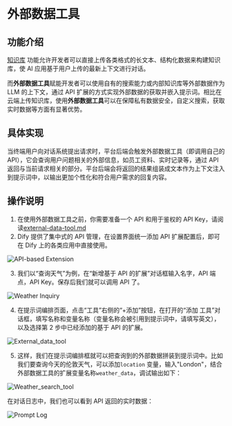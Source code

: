 # 外部数据工具

## 功能介绍

[知识库](/user-guide/knowledge-base/knowledge-base-creation/upload-documents) 功能允许开发者可以直接上传各类格式的长文本、结构化数据来构建知识库，使 AI 应用基于用户上传的最新上下文进行对话。

而**外部数据工具**赋能开发者可以使用自有的搜索能力或内部知识库等外部数据作为 LLM 的上下文，通过 API 扩展的方式实现外部数据的获取并嵌入提示词。相比在云端上传知识库，使用**外部数据工具**可以在保障私有数据安全，自定义搜索，获取实时数据等方面有显著优势。

## 具体实现

当终端用户向对话系统提出请求时，平台后端会触发外部数据工具（即调用自己的 API），它会查询用户问题相关的外部信息，如员工资料、实时记录等，通过 API 返回与当前请求相关的部分。平台后端会将返回的结果组装成文本作为上下文注入到提示词中，以输出更加个性化和符合用户需求的回复内容。

## 操作说明

1. 在使用外部数据工具之前，你需要准备一个 API 和用于鉴权的 API Key，请阅读[external-data-tool.md](../extension/api-based-extension/external-data-tool.md "mention")
2. Dify 提供了集中式的 API 管理，在设置界面统一添加 API 扩展配置后，即可在 Dify 上的各类应用中直接使用。

![API-based Extension](https://assets-docs.dify.ai/dify-enterprise-mintlify/zh_CN/guides/knowledge-base/37827292396877ca167965ccf3b98ff3.png)

3. 我们以“查询天气”为例，在“新增基于 API 的扩展”对话框输入名字，API 端点，API Key。保存后我们就可以调用 API 了。

![Weather Inquiry](https://assets-docs.dify.ai/dify-enterprise-mintlify/zh_CN/guides/knowledge-base/905152bc69d94e3e240aef3c513344cb.png)

4. 在提示词编排页面，点击“工具”右侧的“+添加”按钮，在打开的“添加 工具”对话框，填写名称和变量名称（变量名称会被引用到提示词中，请填写英文），以及选择第 2 步中已经添加的基于 API 的扩展。

![External_data_tool](https://assets-docs.dify.ai/dify-enterprise-mintlify/zh_CN/guides/knowledge-base/caaf204151dffef0c86471ac383bd9f8.png)

5. 这样，我们在提示词编排框就可以把查询到的外部数据拼装到提示词中。比如我们要查询今天的伦敦天气，可以添加`location` 变量，输入"London"，结合外部数据工具的扩展变量名称`weather_data`，调试输出如下：

![Weather_search_tool](https://assets-docs.dify.ai/dify-enterprise-mintlify/zh_CN/guides/knowledge-base/754285fd156db8eca54bd60ac8e49fa7.jpeg)

在对话日志中，我们也可以看到 API 返回的实时数据：

![Prompt Log](https://assets-docs.dify.ai/dify-enterprise-mintlify/zh_CN/guides/knowledge-base/5239291022f6060dc8ace1f623e4eb3d.jpeg)
